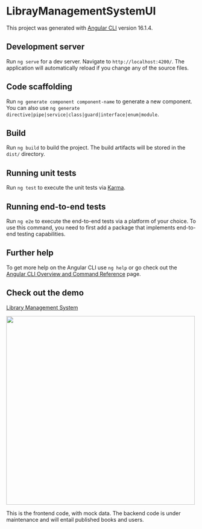 # LibrayManagementSystemUI

This project was generated with [Angular CLI](https://github.com/angular/angular-cli) version 16.1.4.

## Development server

Run `ng serve` for a dev server. Navigate to `http://localhost:4200/`. The application will automatically reload if you change any of the source files.

## Code scaffolding

Run `ng generate component component-name` to generate a new component. You can also use `ng generate directive|pipe|service|class|guard|interface|enum|module`.

## Build

Run `ng build` to build the project. The build artifacts will be stored in the `dist/` directory.

## Running unit tests

Run `ng test` to execute the unit tests via [Karma](https://karma-runner.github.io).

## Running end-to-end tests

Run `ng e2e` to execute the end-to-end tests via a platform of your choice. To use this command, you need to first add a package that implements end-to-end testing capabilities.

## Further help

To get more help on the Angular CLI use `ng help` or go check out the [Angular CLI Overview and Command Reference](https://angular.io/cli) page.

## Check out the demo
[Library Management System](https://library-management-demo.vercel.app/home)

<img src="https://github.com/mikesabzz/Library-Management-System-UI/assets/35669040/51fc2d71-fc82-4a72-bcfa-5497f8efc991" width="500">

This is the frontend code, with mock data. The backend code is under maintenance and will entail published books and users.



